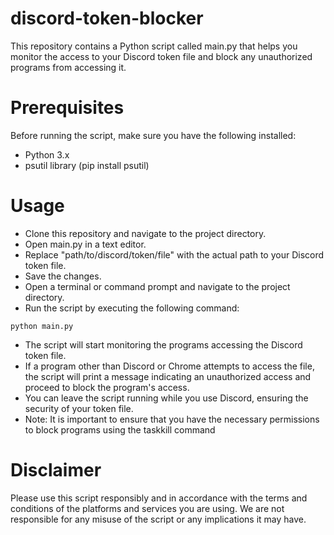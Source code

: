 # discord-token-blocker
This repository contains a Python script called main.py that helps you monitor the access to your Discord token file and block any unauthorized programs from accessing it.

# Prerequisites
Before running the script, make sure you have the following installed:

* Python 3.x
* psutil library (pip install psutil)
# Usage
* Clone this repository and navigate to the project directory.
* Open main.py in a text editor.
* Replace "path/to/discord/token/file" with the actual path to your Discord token file.
* Save the changes.
* Open a terminal or command prompt and navigate to the project directory.
* Run the script by executing the following command:
```
python main.py
```
* The script will start monitoring the programs accessing the Discord token file.
* If a program other than Discord or Chrome attempts to access the file, the script will print a message indicating an unauthorized access and proceed to block the program's access.
* You can leave the script running while you use Discord, ensuring the security of your token file.
* Note: It is important to ensure that you have the necessary permissions to block programs using the taskkill command

# Disclaimer
Please use this script responsibly and in accordance with the terms and conditions of the platforms and services you are using. We are not responsible for any misuse of the script or any implications it may have.
